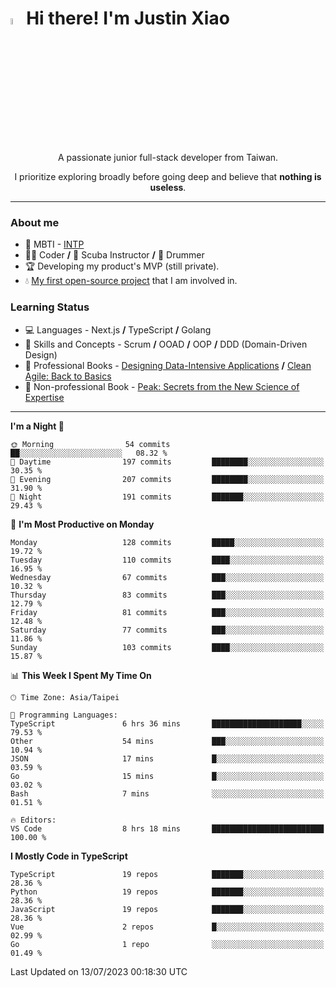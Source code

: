 # <img src="https://media.giphy.com/media/hvRJCLFzcasrR4ia7z/giphy.gif" width="5%">Hi there! I'm Justin Xiao
<p align="center">A passionate junior full-stack developer from Taiwan.  </p>
<p align="center">I prioritize exploring broadly before going deep and believe that <b>nothing is useless</b>.</p>

---
### About me
- 👀 MBTI - [INTP](https://www.16personalities.com/intp-personality)
- 👨‍💻 Coder **/** 🤿 Scuba Instructor **/** 🥁 Drummer
- 🏆 Developing my product's MVP (still private).
- 💧 [My first open-source project](https://github.com/Game-as-a-Service/Game-Lobby-Web) that I am involved in.

### Learning Status
- ‍💻 Languages - Next.js **/** TypeScript **/** Golang
- 🧠 Skills and Concepts - Scrum **/** OOAD **/** OOP **/** DDD (Domain-Driven Design)
- 📖 Professional Books - [Designing Data-Intensive Applications](https://a.co/d/aNTrecE) **/** [Clean Agile: Back to Basics](https://a.co/d/5K1qUNh)
- 🔖 Non-professional Book - [Peak: Secrets from the New Science of Expertise](https://a.co/d/9aoCxyl)

---
<!--START_SECTION:waka-->
**I'm a Night 🦉** 

```text
🌞 Morning                54 commits          ██░░░░░░░░░░░░░░░░░░░░░░░   08.32 % 
🌆 Daytime                197 commits         ████████░░░░░░░░░░░░░░░░░   30.35 % 
🌃 Evening                207 commits         ████████░░░░░░░░░░░░░░░░░   31.90 % 
🌙 Night                  191 commits         ███████░░░░░░░░░░░░░░░░░░   29.43 % 
```
📅 **I'm Most Productive on Monday** 

```text
Monday                   128 commits         █████░░░░░░░░░░░░░░░░░░░░   19.72 % 
Tuesday                  110 commits         ████░░░░░░░░░░░░░░░░░░░░░   16.95 % 
Wednesday                67 commits          ███░░░░░░░░░░░░░░░░░░░░░░   10.32 % 
Thursday                 83 commits          ███░░░░░░░░░░░░░░░░░░░░░░   12.79 % 
Friday                   81 commits          ███░░░░░░░░░░░░░░░░░░░░░░   12.48 % 
Saturday                 77 commits          ███░░░░░░░░░░░░░░░░░░░░░░   11.86 % 
Sunday                   103 commits         ████░░░░░░░░░░░░░░░░░░░░░   15.87 % 
```


📊 **This Week I Spent My Time On** 

```text
🕑︎ Time Zone: Asia/Taipei

💬 Programming Languages: 
TypeScript               6 hrs 36 mins       ████████████████████░░░░░   79.53 % 
Other                    54 mins             ███░░░░░░░░░░░░░░░░░░░░░░   10.94 % 
JSON                     17 mins             █░░░░░░░░░░░░░░░░░░░░░░░░   03.59 % 
Go                       15 mins             █░░░░░░░░░░░░░░░░░░░░░░░░   03.02 % 
Bash                     7 mins              ░░░░░░░░░░░░░░░░░░░░░░░░░   01.51 % 

🔥 Editors: 
VS Code                  8 hrs 18 mins       █████████████████████████   100.00 % 
```

**I Mostly Code in TypeScript** 

```text
TypeScript               19 repos            ███████░░░░░░░░░░░░░░░░░░   28.36 % 
Python                   19 repos            ███████░░░░░░░░░░░░░░░░░░   28.36 % 
JavaScript               19 repos            ███████░░░░░░░░░░░░░░░░░░   28.36 % 
Vue                      2 repos             █░░░░░░░░░░░░░░░░░░░░░░░░   02.99 % 
Go                       1 repo              ░░░░░░░░░░░░░░░░░░░░░░░░░   01.49 % 
```




 Last Updated on 13/07/2023 00:18:30 UTC
<!--END_SECTION:waka-->
